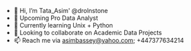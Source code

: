 - 👋 Hi, I’m Tata_Asim' @drolnstone
- 👀 Upcoming Pro Data Analyst
- 🌱 Currently learning Unix + Python
- 💞️ Looking to collaborate on Academic Data Projects
- 📫 Reach me via asimbassey@yahoo.com; +447377634214

<!---
drolnstone/drolnstone is a ✨ special ✨ repository because its `README.md` (this file) appears on your GitHub profile.
You can click the Preview link to take a look at your changes.
--->
